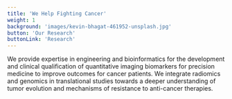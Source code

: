 ```yaml
---
title: 'We Help Fighting Cancer'
weight: 1
background: 'images/kevin-bhagat-461952-unsplash.jpg'
button: 'Our Research'
buttonLink: 'Research'
---
```


We provide expertise in engineering and bioinformatics for the development and clinical qualification of quantitative imaging biomarkers for precision medicine to improve outcomes for cancer patients. We integrate radiomics and genomics in translational studies towards a deeper understanding of tumor evolution and mechanisms of resistance to anti-cancer therapies.
